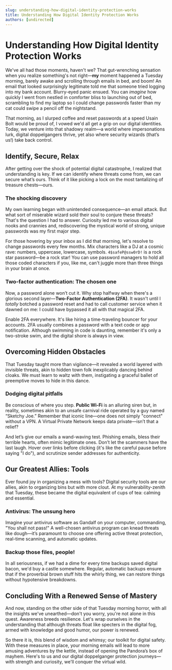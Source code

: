 ```yaml
---
slug: understanding-how-digital-identity-protection-works
title: Understanding How Digital Identity Protection Works
authors: [undirected]
---
```



# Understanding How Digital Identity Protection Works

We've all had those moments, haven't we? That gut-wrenching sensation when you realize something's not right—**my** moment happened a Tuesday morning, barely awake and scrolling through emails in bed, and boom! An email that looked surprisingly legitimate told me that someone tried logging into my bank account. Blurry-eyed panic ensued. You can *imagine* how quickly I went from nestled in comforter bliss to launching out of bed, scrambling to find my laptop so I could change passwords faster than my cat could swipe a pencil off the nightstand.

That morning, as I slurped coffee and reset passwords at a speed Usain Bolt would be proud of, I vowed we'd all get a grip on our digital identities. Today, we venture into that shadowy realm—a world where impersonations lurk, digital doppelgangers thrive, yet also where security wizards (that’s us!) take back control.

## Identify, Secure, Relax

After getting over the shock of potential digital catastrophe, I realized that understanding is key. If we can identify where threats come from, we can secure what’s ours. Think of it like picking a lock on the most tantalizing of treasure chests—ours.

### The shocking discovery

My own learning began with unintended consequence—an email attack. But what sort of miserable wizard sold their soul to conjure these threats? That's the question I had to answer. Curiosity led me to various digital nooks and crannies and, rediscovering the mystical world of strong, unique passwords was my first major step. 

For those hovering by your inbox as I did that morning, let's resolve to change passwords every few months. Mix characters like a DJ at a cosmic rave: numbers, uppercase, lowercase, symbols. `4$safeP@ssw0rD!` is a rock star password—be a rock star! You can use password managers to hold all those coded characters if you, like me, can't juggle more than three things in your brain at once.

### Two-factor authentication: The chosen one

Now, a password alone won’t cut it. Why stop halfway when there's a glorious second layer—**Two-Factor Authentication (2FA)**. It wasn't until I *totally* botched a password reset and had to call customer service when it dawned on me: I could have bypassed it all with that magical 2FA.

Enable 2FA everywhere. It's like hiring a time-traveling bouncer for your accounts. 2FA usually combines a password with a text code or app notification. Although swimming in code is daunting, remember it's only a two-stroke swim, and the digital shore is always in view.

## Overcoming Hidden Obstacles

That Tuesday taught more than vigilance—it revealed a world layered with invisible threats, akin to hidden town folk inexplicably dancing behind cloaks. We must learn to waltz with them, instigating a graceful ballet of preemptive moves to hide in this dance.

### Dodging digital pitfalls

Be conscious of where you step. **Public Wi-Fi** is an alluring siren but, in reality, sometimes akin to an unsafe carnival ride operated by a guy named “Sketchy Joe.” Remember that iconic line—one does not simply "connect" without a VPN. A Virtual Private Network keeps data private—isn’t that a relief?

And let’s give our emails a wand-waving test. Phishing emails, bless their terrible hearts, often mimic legitimate ones. Don’t let the scammers have the last laugh. Hover over links before clicking (it's like the careful pause before saying "I do"), and scrutinize sender addresses for authenticity.

## Our Greatest Allies: Tools

Ever found joy in organizing a mess with tools? Digital security tools are our allies, akin to organizing bins but with more clout. At my vulnerability-zenith that Tuesday, these became the digital equivalent of cups of tea: calming and essential.

### Antivirus: The unsung hero

Imagine your antivirus software as Gandalf on your computer, commanding, "You shall not pass!" A well-chosen antivirus program can knead threats like dough—it’s paramount to choose one offering active threat protection, real-time scanning, and automatic updates.

### Backup those files, people!

In all seriousness, if we had a dime for every time backups saved digital bacon, we'd buy a castle somewhere. Regular, automatic backups ensure that if the proverbial brown stuff hits the whirly thing, we can restore things without hypotensive breakdowns.

## Concluding With a Renewed Sense of Mastery 

And now, standing on the other side of that Tuesday morning horror, with all the insights we've unearthed—don't you worry, you're not alone in this quest. Awareness breeds resilience. Let's wrap ourselves in the understanding that although threats float like specters in the digital fog, armed with knowledge and good humor, our power is renewed.

So there it is, this blend of wisdom and whimsy; our toolkit for digital safety. With these measures in place, your morning emails will lead to more amusing adventures by the kettle, instead of opening the Pandora’s box of mayhem. Here's to us and our digital doppelganger protection journeys—with strength and curiosity, we'll conquer the virtual wild.
